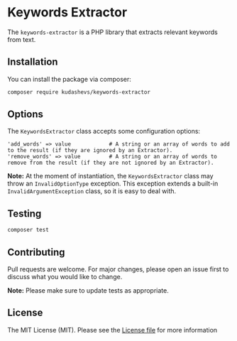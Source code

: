 Keywords Extractor
==========================

The `keywords-extractor` is a PHP library that extracts relevant keywords from text.


## Installation

You can install the package via composer:
```bash
composer require kudashevs/keywords-extractor
```


## Options

The `KeywordsExtractor` class accepts some configuration options:
```
'add_words' => value            # A string or an array of words to add to the result (if they are ignored by an Extractor).
'remove_words' => value         # A string or an array of words to remove from the result (if they are not ignored by an Extractor).
```

**Note:** At the moment of instantiation, the `KeywordsExtractor` class may throw an `InvalidOptionType` exception. This
exception extends a built-in `InvalidArgumentException` class, so it is easy to deal with.


## Testing

```bash
composer test
```


## Contributing

Pull requests are welcome. For major changes, please open an issue first to discuss what you would like to change.

 **Note:** Please make sure to update tests as appropriate.


## License

The MIT License (MIT). Please see the [License file](LICENSE.md) for more information